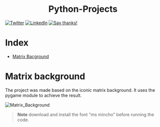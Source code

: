 <p align="center">
  <h1 align="center">Python-Projects</h1>
</p>


  [![Twitter](https://img.shields.io/twitter/follow/qxresearch.svg?style=social&label=Twitter)]([https://twitter.com/qxresearch](https://twitter.com/Saravanan290702))
   [![LinkedIn](https://img.shields.io/static/v1.svg?label=LinkedIn&message=@saravananchandiran&color=success&logo=linkedin&style=flat&logoColor=white&colorA=blue)](https://www.linkedin.com/in/saravanan-chandiran-b972a01b8/)
  [![Say thanks!](https://img.shields.io/badge/Say%20Thanks-%F0%9F%A6%89-1EAEDB.svg)](https://saythanks.io/to/saravanan290702@gmail.com)

# Index
-   [Matrix Bacground](#Matrix-background)
  
# Matrix background

The project was made based on the iconic matrix background. It uses the pygame module to achieve the result.

![Matrix_Background](https://user-images.githubusercontent.com/76428931/227002674-fe3de84a-436c-4ff2-991c-bbd6a781be97.gif)

> **Note**
download and install the font "ms mincho" before running the code.

